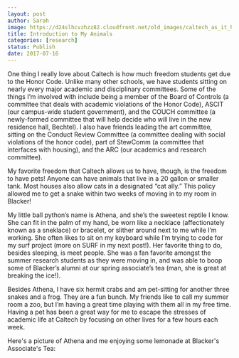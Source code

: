 ```yaml
---
layout: post
author: Sarah
image: https://d24slhcvzhzz82.cloudfront.net/old_images/caltech_as_it_happens/6a0105349b8251970b01bb09ac3c59970d.jpg
title: Introduction to My Animals
categories: [research]
status: Publish
date: 2017-07-16
---
```



One thing I really love about Caltech is how much freedom students get due to the Honor Code. Unlike many other schools, we have students sitting on nearly every major academic and disciplinary committees. Some of the things I’m involved with include being a member of the Board of Controls (a committee that deals with academic violations of the Honor Code), ASCIT (our campus-wide student government), and the COUCH committee (a newly-formed committee that will help decide who will live in the new residence hall, Bechtel). I also have friends leading the art committee, sitting on the Conduct Review Committee (a committee dealing with social violations of the honor code), part of StewComm (a committee that interfaces with housing), and the ARC (our academics and research committee).

My favorite freedom that Caltech allows us to have, though, is the freedom to have pets! Anyone can have animals that live in a 20 gallon or smaller tank. Most houses also allow cats in a designated “cat ally.” This policy allowed me to get a snake within two weeks of moving in to my room in Blacker!

My little ball python’s name is Athena, and she’s the sweetest reptile I know. She can fit in the palm of my hand, be worn like a necklace (affectionately known as a sneklace) or bracelet, or slither around next to me while I’m working. She often likes to sit on my keyboard while I’m trying to code for my surf project (more on SURF in my next post!). Her favorite thing to do, besides sleeping, is meet people. She was a fan favorite amongst the summer research students as they were moving in, and was able to boop some of Blacker’s alumni at our spring associate’s tea (man, she is great at breaking the ice!).

Besides Athena, I have six hermit crabs and am pet-sitting for another three snakes and a frog. They are a fun bunch. My friends like to call my summer room a zoo, but I’m having a great time playing with them all in my free time. Having a pet has been a great way for me to escape the stresses of academic life at Caltech by focusing on other lives for a few hours each week.

Here's a picture of Athena and me enjoying some lemonade at Blacker's Associate's Tea:

